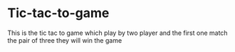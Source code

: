 # Tic-tac-to-game
This is the tic tac to game which play by two player and the first one match the pair of three they will win the game
